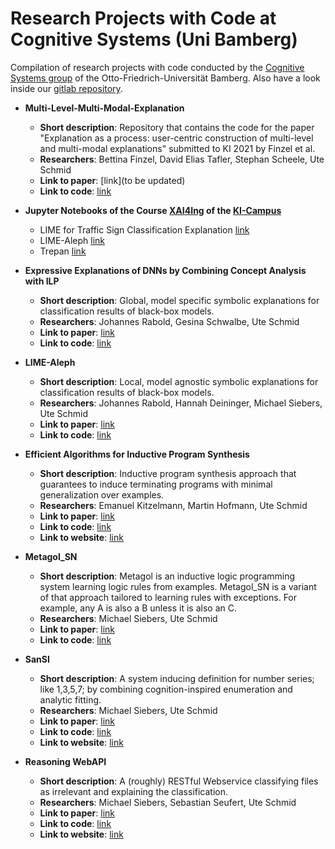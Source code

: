 # Research Projects with Code at Cognitive Systems (Uni Bamberg)
Compilation of research projects with code conducted by the [Cognitive Systems group](https://www.uni-bamberg.de/en/cogsys/) of the Otto-Friedrich-Universität Bamberg. Also have a look inside our [gitlab repository](https://gitlab.rz.uni-bamberg.de/cogsys).

* **Multi-Level-Multi-Modal-Explanation**
  * __Short description__: Repository that contains the code for the paper "Explanation as a process: user-centric construction of multi-level and multi-modal explanations" submitted to KI 2021 by Finzel et al.
  * __Researchers__: Bettina Finzel, David Elias Tafler, Stephan Scheele, Ute Schmid
  * __Link to paper__: [link](to be updated)
  * __Link to code__: [link](https://gitlab.rz.uni-bamberg.de/cogsys/public/multi-level-multi-modal-explanation)

* **Jupyter Notebooks of the Course [XAI4Ing](https://ki-campus.org/courses/erklaerbareki2020) of the [KI-Campus](https://ki-campus.org)**
  * LIME for Traffic Sign Classification Explanation [link](https://gitlab.rz.uni-bamberg.de/cogsys/public/ki-campus/lime-trafficsign-jupyter-notebook)
  * LIME-Aleph [link](https://gitlab.rz.uni-bamberg.de/cogsys/public/ki-campus/lime-aleph)
  * Trepan [link](https://gitlab.rz.uni-bamberg.de/cogsys/public/ki-campus/trepan-jupyter-notebook  )

* **Expressive Explanations of DNNs by Combining Concept Analysis with ILP**
  * __Short description__: Global, model specific symbolic explanations for classification results of black-box models.
  * __Researchers__: Johannes Rabold, Gesina Schwalbe, Ute Schmid
  * __Link to paper__: [link](https://arxiv.org/pdf/2105.07371.pdf)
  * __Link to code__: [link](https://github.com/mc-lovin-mlem/concept-embeddings-and-ilp/tree/ki2020)

* **LIME-Aleph**
  * __Short description__: Local, model agnostic symbolic explanations for classification results of black-box models.
  * __Researchers__: Johannes Rabold, Hannah Deininger, Michael Siebers, Ute Schmid
  * __Link to paper__: [link](https://arxiv.org/pdf/1910.01837.pdf)
  * __Link to code__: [link](https://github.com/mc-lovin-mlem/LIME-Aleph)

* **Efficient Algorithms for Inductive Program Synthesis**
  * __Short description__: Inductive program synthesis approach that guarantees to induce terminating programs with minimal generalization over examples.
  * __Researchers__: Emanuel Kitzelmann, Martin Hofmann, Ute Schmid
  * __Link to paper__: [link](https://cogsys.uni-bamberg.de/projects/effalip/publications.html)
  * __Link to code__: [link](https://cogsys.uni-bamberg.de/projects/effalip/download.html)
  * __Link to website__: [link](https://cogsys.uni-bamberg.de/projects/effalip/index.html)

* **Metagol_SN**
  * __Short description__: Metagol is an inductive logic programming system learning logic rules from examples. Metagol_SN is a variant of that approach tailored to learning rules with exceptions. For example, any A is also a B unless it is also an C.
  * __Researchers__: Michael Siebers, Ute Schmid
  * __Link to paper__: [link](https://doi.org/10.1007/978-3-319-99960-9_9)
  * __Link to code__: [link](https://github.com/michael-siebers/metagol/tree/ilp2018)

* **SanSI**
  * __Short description__: A system inducing definition for number series; like 1,3,5,7; by combining cognition-inspired enumeration and analytic fitting.
  * __Researchers__: Michael Siebers, Ute Schmid
  * __Link to paper__: [link](https://doi.org/10.1007/978-3-642-33347-7_25)
  * __Link to code__: [link](https://github.com/michael-siebers/SanSi)
  * __Link to website__: [link](https://www.uni-bamberg.de/en/cogsys/research/projects/numberseries/)

* **Reasoning WebAPI**
  * __Short description__: A (roughly) RESTful Webservice classifying files as irrelevant and explaining the classification.
  * __Researchers__: Michael Siebers, Sebastian Seufert, Ute Schmid
  * __Link to paper__: [link](https://doi.org/10.1007/s13218-018-0565-5)
  * __Link to code__: [link](https://gitlab.rz.uni-bamberg.de/cogsys/dare2del/demonstrator)
  * __Link to website__: [link](https://dare2del.de)


